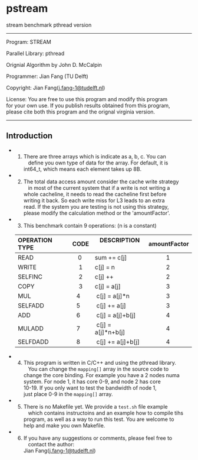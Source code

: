 # pstream
stream benchmark pthread version

--------------------------------------------------------------

 Program: STREAM
 
 Parallel Library: pthread
 
 Orignial Algorithm by John D. McCalpin
 
 Programmer: Jian Fang (TU Delft)
 
 Copyright: Jian Fang(j.fang-1@tudelft.nl)
 
 License: You are free to use this program and modify this program\
 for your own use. If you publish results obtained from this program,\
 please cite both this program and the orignal virginia version.

--------------------------------------------------------------


## Introduction

* 1. There are three arrays which is indicate as a, b, c. You can\
   define you own type of data for the array. For default, it is\
   int64_t, which means each element takes up 8B.

* 2. The total data access amount consider the cache write strategy\
   in most of the current system that if a write is not writing a\
   whole cacheline, it needs to read the cacheline first before\
   writing it back. So each write miss for L3 leads to an extra\
   read. If the system you are testing is not using this strategy,\
   please modify the calculation method or the 'amountFactor'.

* 3. This benchmark contain 9 operations:   (n is a constant)

  |  OPERATION TYPE | CODE |    DESCRIPTION    | amountFactor|
  |:----------------|:----:|:------------------|:-----------:|
  |  READ           |  0   | sum += c[j]       |      1      |
  |  WRITE          |  1   | c[j] = n          |      2      |
  |  SELFINC        |  2   | c[j] ++           |      2      |
  |  COPY           |  3   | c[j] = a[j]       |      3      |
  |  MUL            |  4   | c[j] = a[j]*n     |      3      |
  |  SELFADD        |  5   | c[j] += a[j]      |      3      |
  |  ADD            |  6   | c[j] = a[j]+b[j]  |      4      |
  |  MULADD         |  7   | c[j] = a[j]*n+b[j]|      4      |
  |  SELFDADD       |  8   | c[j] += a[j]+b[j] |      4      |
    
* 4. This program is written in C/C++ and using the pthread library.\
   You can change the `mapping[]` array in the source code to\
   change the core binding. For example you have a 2 nodes numa\
   system. For node 1, it has core 0-9, and node 2 has core\
   10-19. If you only want to test the bandwidth of node 1,\
   just place 0-9 in the `mapping[]` array.
   
* 5. There is no Makefile yet. We provide a `test.sh` file example\
   which contains instructoins and an example how to compile tihs\
   program, as well as a way to run this test. You are welcome to\
   help and make you own Makefile.
   
* 6. If you have any suggestions or comments, please feel free to\
   contact the author:\
   Jian Fang(j.fang-1@tudelft.nl)
